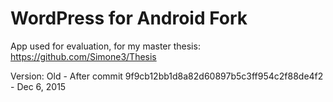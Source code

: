# WordPress for Android Fork

App used for evaluation, for my master thesis: https://github.com/Simone3/Thesis

Version: Old - After commit 9f9cb12bb1d8a82d60897b5c3ff954c2f88de4f2 - Dec 6, 2015
